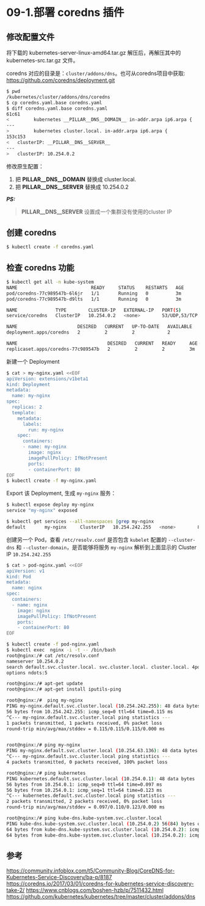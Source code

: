 # 09-1.部署 coredns 插件
## 修改配置文件

将下载的 kubernetes-server-linux-amd64.tar.gz 解压后，再解压其中的 kubernetes-src.tar.gz 文件。

coredns 对应的目录是：`cluster/addons/dns`。也可从coredns项目中获取: https://github.com/coredns/deployment.git

```bash
$ pwd
/kubernetes/cluster/addons/dns/coredns
$ cp coredns.yaml.base coredns.yaml
$ diff coredns.yaml.base coredns.yaml
61c61
<         kubernetes __PILLAR__DNS__DOMAIN__ in-addr.arpa ip6.arpa {
---
>         kubernetes cluster.local. in-addr.arpa ip6.arpa {
153c153
<   clusterIP: __PILLAR__DNS__SERVER__
---
>   clusterIP: 10.254.0.2
```
修改原生配置：
1. 把 __PILLAR__DNS__DOMAIN__ 替换成 cluster.local.
2. 把 __PILLAR__DNS__SERVER__ 替换成 10.254.0.2

***PS:***
> __PILLAR__DNS__SERVER__ 设置成一个集群没有使用的cluster IP


## 创建 coredns

``` bash
$ kubectl create -f coredns.yaml
```

## 检查 coredns 功能

``` bash
$ kubectl get all -n kube-system
NAME                           READY     STATUS    RESTARTS   AGE
pod/coredns-77c989547b-6l6jr   1/1       Running   0          3m
pod/coredns-77c989547b-d9lts   1/1       Running   0          3m

NAME              TYPE        CLUSTER-IP   EXTERNAL-IP   PORT(S)         AGE
service/coredns   ClusterIP   10.254.0.2   <none>        53/UDP,53/TCP   3m

NAME                      DESIRED   CURRENT   UP-TO-DATE   AVAILABLE   AGE
deployment.apps/coredns   2         2         2            2           3m

NAME                                 DESIRED   CURRENT   READY     AGE
replicaset.apps/coredns-77c989547b   2         2         2         3m
```

新建一个 Deployment

``` bash
$ cat > my-nginx.yaml <<EOF
apiVersion: extensions/v1beta1
kind: Deployment
metadata:
  name: my-nginx
spec:
  replicas: 2
  template:
    metadata:
      labels:
        run: my-nginx
    spec:
      containers:
      - name: my-nginx
        image: nginx
        imagePullPolicy: IfNotPresent
        ports:
        - containerPort: 80
EOF
$ kubectl create -f my-nginx.yaml
```

Export 该 Deployment, 生成 `my-nginx` 服务：

``` bash
$ kubectl expose deploy my-nginx
service "my-nginx" exposed

$ kubectl get services --all-namespaces |grep my-nginx
default       my-nginx     ClusterIP   10.254.242.255   <none>        80/TCP          9s
```

创建另一个 Pod，查看 `/etc/resolv.conf` 是否包含 `kubelet` 配置的 `--cluster-dns` 和 `--cluster-domain`，是否能够将服务 `my-nginx` 解析到上面显示的 Cluster IP `10.254.242.255`

``` bash
$ cat > pod-nginx.yaml <<EOF
apiVersion: v1
kind: Pod
metadata:
  name: nginx
spec:
  containers:
  - name: nginx
    image: nginx
    imagePullPolicy: IfNotPresent
    ports:
    - containerPort: 80
EOF

$ kubectl create -f pod-nginx.yaml
$ kubectl exec  nginx -i -t -- /bin/bash
root@nginx:/# cat /etc/resolv.conf
nameserver 10.254.0.2
search default.svc.cluster.local. svc.cluster.local. cluster.local. 4pd.io
options ndots:5

root@nginx:/# apt-get update
root@nginx:/# apt-get install iputils-ping

root@nginx:/#  ping my-nginx
PING my-nginx.default.svc.cluster.local (10.254.242.255): 48 data bytes
56 bytes from 10.254.242.255: icmp_seq=0 ttl=64 time=0.115 ms
^C--- my-nginx.default.svc.cluster.local ping statistics ---
1 packets transmitted, 1 packets received, 0% packet loss
round-trip min/avg/max/stddev = 0.115/0.115/0.115/0.000 ms


root@nginx:/# ping my-nginx
PING my-nginx.default.svc.cluster.local (10.254.63.136): 48 data bytes
^C--- my-nginx.default.svc.cluster.local ping statistics ---
4 packets transmitted, 0 packets received, 100% packet loss

root@nginx:/# ping kubernetes
PING kubernetes.default.svc.cluster.local (10.254.0.1): 48 data bytes
56 bytes from 10.254.0.1: icmp_seq=0 ttl=64 time=0.097 ms
56 bytes from 10.254.0.1: icmp_seq=1 ttl=64 time=0.123 ms
^C--- kubernetes.default.svc.cluster.local ping statistics ---
2 packets transmitted, 2 packets received, 0% packet loss
round-trip min/avg/max/stddev = 0.097/0.110/0.123/0.000 ms

root@nginx:/# ping kube-dns.kube-system.svc.cluster.local
PING kube-dns.kube-system.svc.cluster.local (10.254.0.2) 56(84) bytes of data.
64 bytes from kube-dns.kube-system.svc.cluster.local (10.254.0.2): icmp_seq=1 ttl=64 time=0.031 ms
64 bytes from kube-dns.kube-system.svc.cluster.local (10.254.0.2): icmp_seq=2 ttl=64 time=0.064 ms
```

## 参考
https://community.infoblox.com/t5/Community-Blog/CoreDNS-for-Kubernetes-Service-Discovery/ba-p/8187
https://coredns.io/2017/03/01/coredns-for-kubernetes-service-discovery-take-2/
https://www.cnblogs.com/boshen-hzb/p/7511432.html
https://github.com/kubernetes/kubernetes/tree/master/cluster/addons/dns

